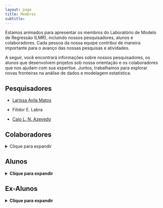 ```yaml
---
layout: page
title: Membros
subtitle:
---
```


Estamos animados para apresentar os membros do Laboratório de Modelo de Regressão (LMR), incluindo nossos pesquisadores, alunos e colaboradores. Cada pessoa da nossa equipe contribui de maneira importante para o avanço das nossas pesquisas e atividades.

A seguir, você encontrará informações sobre nossos pesquisadores, os alunos que desenvolvem projetos sob nossa orientação e os colaboradores que nos ajudam com sua expertise. Juntos, trabalhamos para explorar novas fronteiras na análise de dados e modelagem estatística.


## Pesquisadores

- [Larissa Avila Matos](https://larissamatos.github.io/)

- Filidor E. Labra

- [Caio L. N. Azevedo](https://www.ime.unicamp.br/~cnaber/)


## Colaboradores
<details>
  <summary>Clique para expandir</summary>
  <ul>
    <li><strong> Prof. Ming-Hui Chen, Department of Statistics, University of Connecticut - UCONN, USA</li>
    <li><strong> Prof. Mauricio Castro Cepero, Departamento de Estadística, Pontificia Universidad Católica de Chile, Santiago, Chile</li>
    <li><strong> Prof. Víctor Hugo Lachos Dávila, Department of Statistics, University of Connecticut - UCONN, USA</li>
    <li><strong> Prof. Celso Rômulo Barbosa Cabral, Departamento de Estatística, Universidade Federal do Ama- zonas - UFAM</li>
    <li><strong> Prof. Marcos Oliveira Prates, Departamento de Estatística, Universidade Federal de Minas Gerais - UFMG</li>
    <li><strong> Prof. Christian Eduardo Galarza Morales, ESPOL Polytechnic University - Escuela Superior Politécnica del Litoral, ESPOL - Facultad de Ciencias Naturales y Matemáticas, FCNM</li>
    <li><strong> Profa. Dra. Fernanda Lang Schumacher: The Ohio State University, Columbus, Ohio/EUA</li>
  </ul>
</details>

## Alunos
<details>
  <summary>Clique para expandir</summary>
  <ul>
    <li><strong> Carina Brunehilde Pinto da Silva</li>
    <li><strong> Katherine Andreina Loor Valeriano</li>
    <li><strong> Keyliane Travassos Almeida da Silva</li>
    <li><strong> Francisco Hildemar Calixto de Alencar</li>
  </ul>
</details>

## Ex-Alunos
<details>
  <summary>Clique para expandir</summary>
  <ul>
    <li><strong> Christian Eduardo Galarza Morales</li>
    <li><strong> Fernanda Lang Schumacher</li>
    <li><strong> Jose Alejandro Ordoñez</li>
    <li><strong> Letícia Bettine Infante</li>
    <li><strong> Marcela Nuñez Lemus</li>
    <li><strong> Thalita do Bem Mattos</li>
    <li><strong> Vitor Macedo Rocha</li>
  </ul>
</details>
